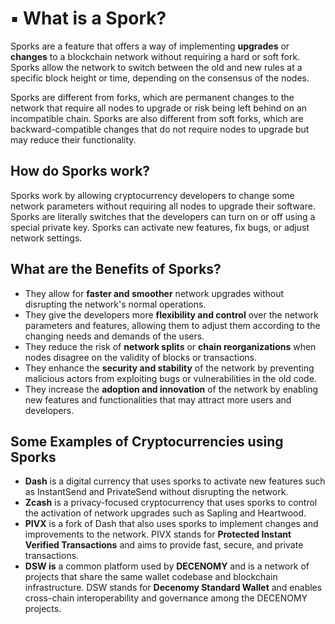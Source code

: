 # ▪ What is a Spork?

Sporks are a feature that offers a way of implementing **upgrades** or **changes** to a blockchain network without requiring a hard or soft fork. Sporks allow the network to switch between the old and new rules at a specific block height or time, depending on the consensus of the nodes.

Sporks are different from forks, which are permanent changes to the network that require all nodes to upgrade or risk being left behind on an incompatible chain. Sporks are also different from soft forks, which are backward-compatible changes that do not require nodes to upgrade but may reduce their functionality.

## How do Sporks work?

Sporks work by allowing cryptocurrency developers to change some network parameters without requiring all nodes to upgrade their software. Sporks are literally switches that the developers can turn on or off using a special private key. Sporks can activate new features, fix bugs, or adjust network settings.

## What are the Benefits of Sporks?

* They allow for **faster and smoother** network upgrades without disrupting the network's normal operations.
* They give the developers more **flexibility and control** over the network parameters and features, allowing them to adjust them according to the changing needs and demands of the users.
* They reduce the risk of **network splits** or **chain reorganizations** when nodes disagree on the validity of blocks or transactions.
* They enhance the **security and stability** of the network by preventing malicious actors from exploiting bugs or vulnerabilities in the old code.
* They increase the **adoption and innovation** of the network by enabling new features and functionalities that may attract more users and developers.

## Some Examples of Cryptocurrencies using Sporks

* **Dash** is a digital currency that uses sporks to activate new features such as InstantSend and PrivateSend without disrupting the network.
* **Zcash** is a privacy-focused cryptocurrency that uses sporks to control the activation of network upgrades such as Sapling and Heartwood.
* **PIVX** is a fork of Dash that also uses sporks to implement changes and improvements to the network. PIVX stands for **Protected Instant Verified Transactions** and aims to provide fast, secure, and private transactions.
* **DSW is** a common platform used by **DECENOMY** and is a network of projects that share the same wallet codebase and blockchain infrastructure. DSW stands for **Decenomy Standard Wallet** and enables cross-chain interoperability and governance among the DECENOMY projects.
